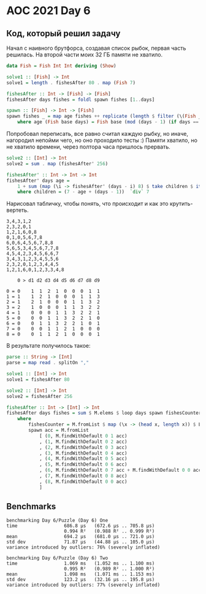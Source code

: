 # AOC 2021 Day 6

## Код, который решил задачу

Начал с наивного брутфорса, создавая список рыбок, первая часть решилась. 
На второй части моих 32 ГБ памяти не хватило.

```haskell
data Fish = Fish Int Int deriving (Show)

solve1 :: [Fish] -> Int
solve1 = length . fishesAfter 80 . map (Fish 7)

fishesAfter :: Int -> [Fish] -> [Fish]
fishesAfter days fishes = foldl spawn fishes [1..days]

spawn :: [Fish] -> Int -> [Fish]
spawn fishes _ = map age fishes ++ replicate (length $ filter (\(Fish _ d) -> d == 0) fishes) (Fish 9 8)
    where age (Fish base days) = Fish base (mod (days - 1) (if days == 0 then 7 else base))
```

Попробовал переписать, все равно считал каждую рыбку, но иначе, нагородил непойми чего, но оно проходило тесты :) Памяти хватило, но не хватило времени, через полтора часа пришлось прервать.

```haskell
solve2 :: [Int] -> Int
solve2 = sum . map (fishesAfter' 256)

fishesAfter' :: Int -> Int -> Int
fishesAfter' days age =
    1 + sum (map (\i -> fishesAfter' (days - i) 8) $ take children $ iterate (+7) (age + 1))
    where children = (7 - age + (days - 1))  `div` 7
```

Нарисовал табличку, чтобы понять, что происходит и как это крутить-вертеть.
```
3,4,3,1,2
2,3,2,0,1
1,2,1,6,0,8
0,1,0,5,6,7,8
6,0,6,4,5,6,7,8,8
5,6,5,3,4,5,6,7,7,8
4,5,4,2,3,4,5,6,6,7
3,4,3,1,2,3,4,5,5,6
2,3,2,0,1,2,3,4,4,5
1,2,1,6,0,1,2,3,3,4,8

    0 > d1 d2 d3 d4 d5 d6 d7 d8 d9

0 = 0    1  1  2  1  0  0  0  1  1
1 = 1    1  2  1  0  0  0  1  1  3
2 = 1    2  1  0  0  0  1  1  3  2
3 = 2    1  0  0  0  1  1  3  2  2
4 = 1    0  0  0  1  1  3  2  2  1
5 = 0    0  0  1  1  3  2  2  1  0
6 = 0    0  1  1  3  2  2  1  0  1
7 = 0    0  0  1  1  2  1  0  0  0
8 = 0    0  1  1  2  1  0  0  0  1
```

В результате получилось такое:
```haskell
parse :: String -> [Int]
parse = map read . splitOn ","

solve1 :: [Int] -> Int
solve1 = fishesAfter 80

solve2 :: [Int] -> Int
solve2 = fishesAfter 256

fishesAfter :: Int -> [Int] -> Int
fishesAfter days fishes = sum $ M.elems $ loop days spawn fishesCounter
    where
        fishesCounter = M.fromList $ map (\x -> (head x, length x)) $ L.group $ L.sort fishes
        spawn acc = M.fromList
            [ (0, M.findWithDefault 0 1 acc)
            , (1, M.findWithDefault 0 2 acc)
            , (2, M.findWithDefault 0 3 acc)
            , (3, M.findWithDefault 0 4 acc)
            , (4, M.findWithDefault 0 5 acc)
            , (5, M.findWithDefault 0 6 acc)
            , (6, M.findWithDefault 0 7 acc + M.findWithDefault 0 0 acc)
            , (7, M.findWithDefault 0 8 acc)
            , (8, M.findWithDefault 0 0 acc)
            ]
```

## Benchmarks
```
benchmarking Day 6/Puzzle (Day 6) One
time                 686.8 μs   (672.6 μs .. 705.8 μs)
                     0.994 R²   (0.988 R² .. 0.999 R²)
mean                 694.2 μs   (681.0 μs .. 721.0 μs)
std dev              71.87 μs   (44.88 μs .. 105.0 μs)
variance introduced by outliers: 76% (severely inflated)
                 
benchmarking Day 6/Puzzle (Day 6) Two
time                 1.069 ms   (1.052 ms .. 1.100 ms)
                     0.995 R²   (0.989 R² .. 1.000 R²)
mean                 1.098 ms   (1.071 ms .. 1.153 ms)
std dev              123.2 μs   (32.16 μs .. 195.8 μs)
variance introduced by outliers: 77% (severely inflated)

```